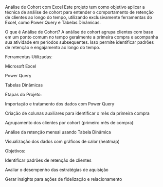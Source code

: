  Análise de Cohort com Excel
Este projeto tem como objetivo aplicar a técnica de análise de cohort para entender o comportamento de retenção de clientes ao longo do tempo, utilizando exclusivamente ferramentas do Excel, como Power Query e Tabelas Dinâmicas.

 O que é Análise de Cohort?
A análise de cohort agrupa clientes com base em um ponto comum no tempo  geralmente a primeira compra  e acompanha sua atividade em períodos subsequentes. Isso permite identificar padrões de retenção e engajamento ao longo do tempo.

Ferramentas Utilizadas:

Microsoft Excel

Power Query

Tabelas Dinâmicas

Etapas do Projeto:

Importação e tratamento dos dados com Power Query

Criação de colunas auxiliares para identificar o mês da primeira compra

Agrupamento dos clientes por cohort (primeiro mês de compra)

Análise da retenção mensal usando Tabela Dinâmica

Visualização dos dados com gráficos de calor (heatmap)

Objetivos:

Identificar padrões de retenção de clientes

Avaliar o desempenho das estratégias de aquisição

Gerar insights para ações de fidelização e relacionamento
